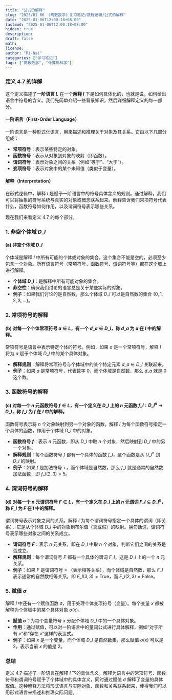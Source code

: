 ```yaml
---
title: "公式的解释"
slug: "2025/01 06 《离散数学》复习笔记/数理逻辑/公式的解释"
date: "2025-01-06T12:00:18+08:00"
lastmod: "2025-01-06T12:00:18+08:00"
hidden: true
description:
draft: false
math:
license:
author: "Ri-Nai"
categories: ["学习笔记"]
tags: ["离散数学", "计算机科学"]
---
```

### 定义 4.7 的详解

这个定义描述了**一阶语言 $L$** 在一个**解释 $I$** 下是如何具体化的，也就是说，如何给出语言中符号的含义。我们先简单介绍一些背景知识，然后详细解释定义的每一部分。

#### 一阶语言（First-Order Language）

一阶语言是一种形式化语言，用来描述和推理关于对象及其关系。它由以下几部分组成：
- **常项符号**：表示某些特定的对象。
- **函数符号**：表示从对象到对象的映射（即函数）。
- **谓词符号**：表示对象之间的关系（例如“等于”、“大于”）。
- **变项符号**：表示对象中的某个未知值（类似于变量）。

#### 解释（Interpretation）

在形式逻辑中，解释 $I$ 是赋予一阶语言中的符号具体含义的规则。通过解释，我们可以将抽象的符号系统与真实的对象或概念联系起来。解释告诉我们常项符号代表什么，函数符号如何作用，以及谓词符号表示哪些关系。

现在我们来看定义 4.7 的每个部分。

### 1. **非空个体域 $D\_I$**

#### (a) 非空个体域 $D\_I$

个体域是解释 $I$ 中所有可能的个体或对象的集合。这个集合不能是空的，必须至少包含一个对象。所有语言符号（常项符号、函数符号、谓词符号等）都在这个域上进行解释。

- **个体域 $D\_I$**：是解释中所有可能对象的集合。
- **非空性**：确保我们讨论的语言总是关于某些实际的对象。
- **例子**：如果我们讨论的是自然数，那么个体域 $D\_I$ 可以是自然数的集合 $\lbrace 0, 1, 2, 3, \dots \rbrace$。

### 2. **常项符号的解释**

#### (b) 对每一个个体常项符号 $a \in L$，有一个 $d\_a \in D\_I$，称 $d\_a$ 为 $a$ 在 $I$ 中的解释。

常项符号是语言中表示特定个体的符号。例如，如果 $a$ 是一个常项符号，解释 $I$ 将为 $a$ 赋予个体域 $D\_I$ 中的某个具体对象。

- **解释规则**：解释将常项符号与个体域中的某个特定元素 $d\_a \in D\_I$ 关联起来。
- **例子**：如果 $a$ 是常项符号，代表数字 $0$，而个体域是自然数，那么 $d\_a$ 就是 $0$ 这个数。

### 3. **函数符号的解释**

#### (c) 对每一个 $n$ 元函数符号 $f \in L$，有一个定义在 $D\_I$ 上的 $n$ 元函数 $f\_I: D\_I^n \to D\_I$，称 $f\_I$ 为 $f$ 在 $I$ 中的解释。

函数符号表示将 $n$ 个对象映射到另一个对象的函数。解释 $I$ 为每个函数符号指定一个具体的函数，作用于个体域 $D\_I$ 中的对象。

- **函数符号 $f$**：表示 $n$ 元函数，即从 $D\_I$ 中取 $n$ 个对象，然后映射到 $D\_I$ 中的另一个对象。
- **解释规则**：每个函数符号 $f$ 都有一个具体的函数 $f\_I$，这个函数是从 $D\_I^n$ 到 $D\_I$ 的映射。
- **例子**：如果 $f$ 是加法符号 $+$，而个体域是自然数，那么 $f\_I$ 就是通常的自然数加法函数，即 $f\_I(2, 3) = 5$。

### 4. **谓词符号的解释**

#### (d) 对每一个 $n$ 元谓词符号 $F \in L$，有一个定义在 $D\_I$ 上的 $n$ 元谓词 $F\_I \subseteq D\_I^n$，称 $F\_I$ 为 $F$ 在 $I$ 中的解释。

谓词符号表示对象之间的关系。解释 $I$ 为每个谓词符号指定一个具体的谓词（即关系），它是从个体域 $D\_I$ 中的对象到布尔值（真或假）的映射。换句话说，谓词符号表示哪些对象之间的关系成立。

- **谓词符号 $F$**：表示 $n$ 元关系，即在 $D\_I$ 中取 $n$ 个对象，判断它们之间的关系是否成立。
- **解释规则**：每个谓词符号 $F$ 都有一个具体的谓词 $F\_I$，这是 $D\_I$ 上的一个 $n$ 元关系。
- **例子**：如果 $F$ 是谓词符号 $=$ （表示相等关系），而个体域是自然数，那么 $F\_I$ 表示通常的自然数相等关系，即 $F\_I(3, 3) = \text{True}$，而 $F\_I(2, 3) = \text{False}$。

### 5. **赋值 $\sigma$**

解释 $I$ 中还有一个赋值函数 $\sigma$，用于处理个体变项符号（变量）。每个变量 $x$ 都被解释为个体域中的某个具体对象 $\sigma(x)$。

- **赋值 $\sigma$**：为每个变量符号 $x$ 分配个体域 $D\_I$ 中的一个具体对象。
- **作用**：通过赋值，可以对一阶语言中的量词公式进行具体解释，例如“对于所有 $x$”和“存在 $x$”这样的表达式。
- **例子**：如果 $x$ 是一个变量，而个体域 $D\_I$ 是自然数集，那么赋值 $\sigma(x)$ 可以是 $2$，表示当前 $x$ 的值是 $2$。

### 总结

定义 4.7 描述了一阶语言在解释 $I$ 下的具体含义。解释为语言中的常项符号、函数符号和谓词符号赋予了个体域中的具体含义，同时通过赋值 $\sigma$ 解释了变量的具体取值。这种解释方法将形式语言与实际对象、函数和关系联系起来，使得我们可以用形式语言来描述和推理实际问题。
